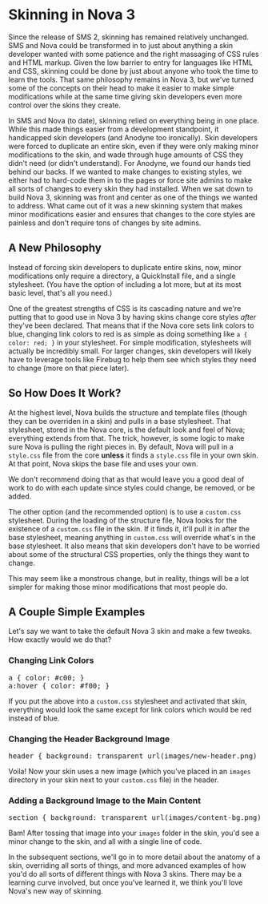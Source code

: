 # Skinning in Nova 3

Since the release of SMS 2, skinning has remained relatively unchanged. SMS and Nova could be transformed in to just about anything a skin developer wanted with some patience and the right massaging of CSS rules and HTML markup. Given the low barrier to entry for languages like HTML and CSS, skinning could be done by just about anyone who took the time to learn the tools. That same philosophy remains in Nova 3, but we've turned some of the concepts on their head to make it easier to make simple modifications while at the same time giving skin developers even more control over the skins they create.

In SMS and Nova (to date), skinning relied on everything being in one place. While this made things easier from a development standpoint, it handicapped skin developers (and Anodyne too ironically). Skin developers were forced to duplicate an entire skin, even if they were only making minor modifications to the skin, and wade through huge amounts of CSS they didn't need (or didn't understand). For Anodyne, we found our hands tied behind our backs. If we wanted to make changes to existing styles, we either had to hard-code them in to the pages or force site admins to make all sorts of changes to every skin they had installed. When we sat down to build Nova 3, skinning was front and center as one of the things we wanted to address. What came out of it was a new skinning system that makes minor modifications easier and ensures that changes to the core styles are painless and don't require tons of changes by site admins.

## A New Philosophy

Instead of forcing skin developers to duplicate entire skins, now, minor modifications only require a directory, a QuickInstall file, and a single stylesheet. (You have the option of including a lot more, but at its most basic level, that's all you need.)

One of the greatest strengths of CSS is its cascading nature and we're putting that to good use in Nova 3 by having skins change core styles _after_ they've been declared. That means that if the Nova core sets link colors to blue, changing link colors to red is as simple as doing something like `a { color: red; }` in your stylesheet. For simple modification, stylesheets will actually be incredibly small. For larger changes, skin developers will likely have to leverage tools like Firebug to help them see which styles they need to change (more on that piece later).

## So How Does It Work?

At the highest level, Nova builds the structure and template files (though they can be overriden in a skin) and pulls in a base stylesheet. That stylesheet, stored in the Nova core, is the default look and feel of Nova; everything extends from that. The trick, however, is some logic to make sure Nova is pulling the right pieces in. By default, Nova will pull in a `style.css` file from the core __unless__ it finds a `style.css` file in your own skin. At that point, Nova skips the base file and uses your own.

<p class="alert">We don't recommend doing that as that would leave you a good deal of work to do with each update since styles could change, be removed, or be added.</p>

The other option (and the recommended option) is to use a `custom.css` stylesheet. During the loading of the structure file, Nova looks for the existence of a `custom.css` file in the skin. If it finds it, it'll pull it in after the base stylesheet, meaning anything in `custom.css` will override what's in the base stylesheet. It also means that skin developers don't have to be worried about some of the structural CSS properties, only the things they want to change.

This may seem like a monstrous change, but in reality, things will be a lot simpler for making those minor modifications that most people do.

## A Couple Simple Examples

Let's say we want to take the default Nova 3 skin and make a few tweaks. How exactly would we do that?

### Changing Link Colors

<pre>a { color: #c00; }
a:hover { color: #f00; }</pre>

If you put the above into a `custom.css` stylesheet and activated that skin, everything would look the same except for link colors which would be red instead of blue.

### Changing the Header Background Image

<pre>header { background: transparent url(images/new-header.png) no-repeat top left; }</pre>

Voila! Now your skin uses a new image (which you've placed in an `images` directory in your skin next to your `custom.css` file) in the header.

### Adding a Background Image to the Main Content

<pre>section { background: transparent url(images/content-bg.png) no-repeat top center; }</pre>

Bam! After tossing that image into your `images` folder in the skin, you'd see a minor change to the skin, and all with a single line of code.

In the subsequent sections, we'll go in to more detail about the anatomy of a skin, overriding all sorts of things, and more advanced examples of how you'd do all sorts of different things with Nova 3 skins. There may be a learning curve involved, but once you've learned it, we think you'll love Nova's new way of skinning.